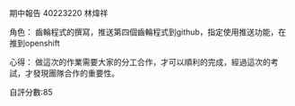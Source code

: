 
期中報告 40223220 林煒祥

角色：
齒輪程式的撰寫，推送第四個齒輪程式到github，指定使用推送功能，在推到openshift

心得：
做這次的作業需要大家的分工合作，才可以順利的完成，經過這次的考試，才發現團隊合作的重要性。

自評分數:85